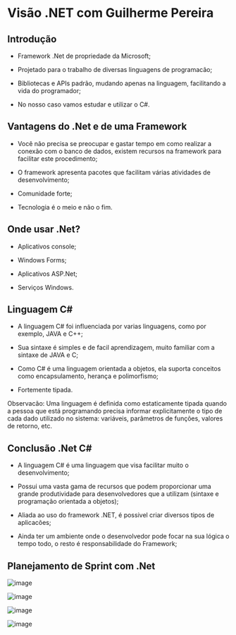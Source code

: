 # Visão .NET com Guilherme Pereira

## Introdução

- Framework .Net de propriedade da Microsoft;

- Projetado para o trabalho de diversas linguagens de programacão;

- Bibliotecas e APIs padrão, mudando apenas na linguagem, facilitando a vida do programador;

- No nosso caso vamos estudar e utilizar o C#.


## Vantagens do .Net e de uma Framework

- Você não precisa se preocupar e gastar tempo em como realizar a conexão com o banco de dados, existem recursos na framework para facilitar este procedimento;

- O framework apresenta pacotes que facilitam várias atividades de
desenvolvimento;

- Comunidade forte;

- Tecnologia é o meio e não o fim.

## Onde usar .Net?

- Aplicativos console;

- Windows Forms;

- Aplicativos ASP.Net;

- Serviços Windows.

## Linguagem C#

- A linguagem C# foi influenciada por varias linguagens, como por exemplo, JAVA e C++;

- Sua sintaxe é simples e de facil aprendizagem, muito familiar com a sintaxe de JAVA e C;

- Como C# é uma linguagem orientada a objetos, ela suporta conceitos como encapsulamento, herança e polimorfismo;

- Fortemente tipada.

Observacão: Uma linguagem é definida como estaticamente tipada quando a pessoa que está programando precisa informar explicitamente o tipo de cada dado utilizado no sistema: variáveis, parâmetros de funções, valores de retorno, etc.

## Conclusão .Net C#

- A linguagem C# é uma linguagem que visa facilitar muito o desenvolvimento;

- Possui uma vasta gama de recursos que podem proporcionar uma grande produtividade para desenvolvedores que a utilizam (sintaxe e programação orientada a objetos);

- Aliada ao uso do framework .NET, é possivel criar diversos tipos de aplicacões;

- Ainda ter um ambiente onde o desenvolvedor pode focar na sua lógica o tempo todo, o resto é responsabilidade do Framework;

## Planejamento de Sprint com .Net

![image](https://user-images.githubusercontent.com/86172286/203321452-1b5ea647-d4a3-4ef7-af24-69024e38109d.png)

![image](https://user-images.githubusercontent.com/86172286/203321322-a850220e-9aa4-4c79-923d-11ea830a6670.png)

![image](https://user-images.githubusercontent.com/86172286/203321881-c1e27b1c-7e14-4840-a120-9e7b61abc9b3.png)

![image](https://user-images.githubusercontent.com/86172286/203322320-08de0b98-2773-431d-8d3c-b48530c78a36.png)
